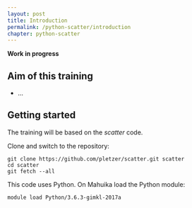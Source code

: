 ```yaml
---
layout: post
title: Introduction
permalink: /python-scatter/introduction
chapter: python-scatter
---
```


**Work in progress**

## Aim of this training

* ...


## Getting started

The training will be based on the *scatter* code.

Clone and switch to the repository:

```
git clone https://github.com/pletzer/scatter.git scatter
cd scatter
git fetch --all
```

This code uses Python. On Mahuika load the Python module:

```
module load Python/3.6.3-gimkl-2017a
```
